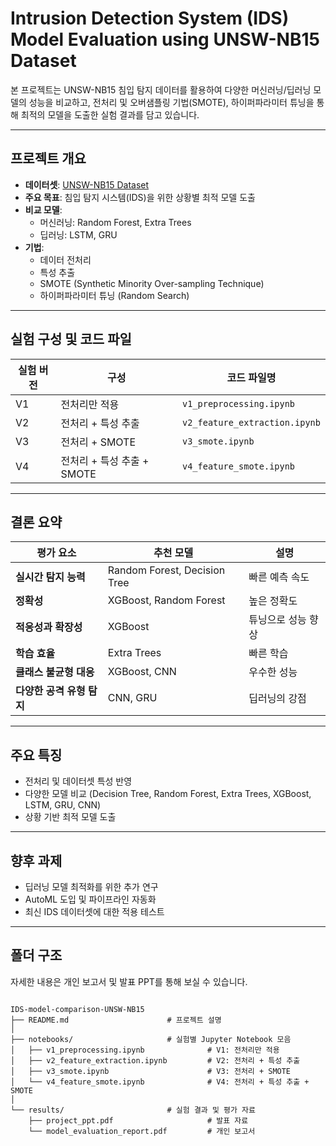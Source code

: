 # Intrusion Detection System (IDS) Model Evaluation using UNSW-NB15 Dataset

본 프로젝트는 UNSW-NB15 침입 탐지 데이터를 활용하여 다양한 머신러닝/딥러닝 모델의 성능을 비교하고, 전처리 및 오버샘플링 기법(SMOTE), 하이퍼파라미터 튜닝을 통해 최적의 모델을 도출한 실험 결과를 담고 있습니다.

---

## 프로젝트 개요

- **데이터셋**: [UNSW-NB15 Dataset](https://research.unsw.edu.au/projects/unsw-nb15-dataset)
- **주요 목표**: 침입 탐지 시스템(IDS)을 위한 상황별 최적 모델 도출
- **비교 모델**:
  - 머신러닝: Random Forest, Extra Trees
  - 딥러닝: LSTM, GRU
- **기법**:
  - 데이터 전처리
  - 특성 추출
  - SMOTE (Synthetic Minority Over-sampling Technique)
  - 하이퍼파라미터 튜닝 (Random Search)

---

## 실험 구성 및 코드 파일

| 실험 버전 | 구성 | 코드 파일명 |
|-----------|------|-------------|
| V1 | 전처리만 적용 | `v1_preprocessing.ipynb` |
| V2 | 전처리 + 특성 추출 | `v2_feature_extraction.ipynb` |
| V3 | 전처리 + SMOTE | `v3_smote.ipynb` |
| V4 | 전처리 + 특성 추출 + SMOTE | `v4_feature_smote.ipynb` |

---

## 결론 요약

| 평가 요소 | 추천 모델 | 설명 |
|-----------|-----------|------|
| **실시간 탐지 능력** | Random Forest, Decision Tree | 빠른 예측 속도 |
| **정확성** | XGBoost, Random Forest | 높은 정확도 |
| **적응성과 확장성** | XGBoost | 튜닝으로 성능 향상 |
| **학습 효율** | Extra Trees | 빠른 학습 |
| **클래스 불균형 대응** | XGBoost, CNN | 우수한 성능 |
| **다양한 공격 유형 탐지** | CNN, GRU | 딥러닝의 강점 |

---

## 주요 특징

- 전처리 및 데이터셋 특성 반영
- 다양한 모델 비교 (Decision Tree, Random Forest, Extra Trees, XGBoost, LSTM, GRU, CNN)
- 상황 기반 최적 모델 도출

---

## 향후 과제

- 딥러닝 모델 최적화를 위한 추가 연구
- AutoML 도입 및 파이프라인 자동화
- 최신 IDS 데이터셋에 대한 적용 테스트

---

## 폴더 구조
자세한 내용은 개인 보고서 및 발표 PPT를 통해 보실 수 있습니다.

<pre><code>
IDS-model-comparison-UNSW-NB15
├── README.md                      # 프로젝트 설명
│
├── notebooks/                     # 실험별 Jupyter Notebook 모음
│   ├── v1_preprocessing.ipynb              # V1: 전처리만 적용
│   ├── v2_feature_extraction.ipynb         # V2: 전처리 + 특성 추출
│   ├── v3_smote.ipynb                      # V3: 전처리 + SMOTE
│   └── v4_feature_smote.ipynb              # V4: 전처리 + 특성 추출 + SMOTE
│
└── results/                       # 실험 결과 및 평가 자료
    ├── project_ppt.pdf                     # 발표 자료
    └── model_evaluation_report.pdf         # 개인 보고서
</code></pre>

